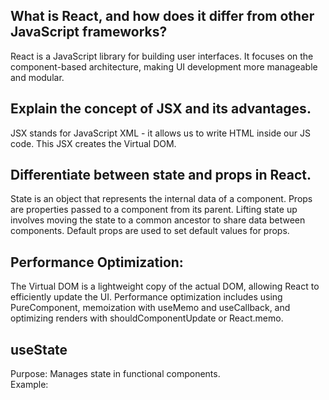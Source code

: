 ## What is React, and how does it differ from other JavaScript frameworks?
React is a JavaScript library for building user interfaces. It focuses on the component-based architecture, making UI development more manageable and modular.

## Explain the concept of JSX and its advantages.
JSX stands for JavaScript XML - it allows us to write HTML inside our JS code. This JSX creates the Virtual DOM. 

## Differentiate between state and props in React.
State is an object that represents the internal data of a component. Props are properties passed to a component from its parent. Lifting state up involves moving the state to a common ancestor to share data between components. Default props are used to set default values for props.

## Performance Optimization:
The Virtual DOM is a lightweight copy of the actual DOM, allowing React to efficiently update the UI. Performance optimization includes using PureComponent, memoization with useMemo and useCallback, and optimizing renders with shouldComponentUpdate or React.memo.

## useState 
Purpose: Manages state in functional components.     
Example:

